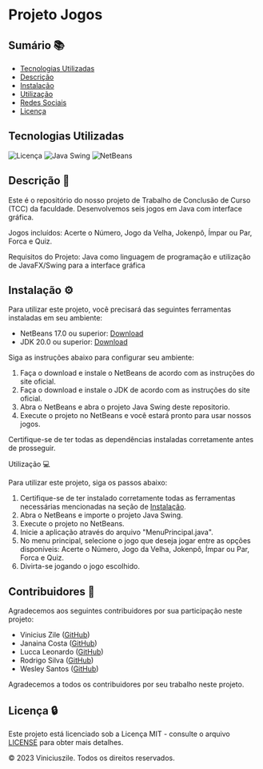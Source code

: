 # Projeto Jogos

## Sumário 📚

- [Tecnologias Utilizadas](#tecnologias-utilizadas)
- [Descrição](#descrição)
- [Instalação](#instalação)
- [Utilização](#utilização)
- [Redes Sociais](#redes-sociais)
- [Licença](#licença)

## Tecnologias Utilizadas

![Licença](https://img.shields.io/badge/Licença-MIT-blue)
![Java Swing](https://img.shields.io/badge/Java-Swing-orange?logo=java&logoColor=white)
![NetBeans](https://img.shields.io/badge/NetBeans-IDE-orange?logo=apache-netbeans-ide&logoColor=white)

## Descrição 📝

Este é o repositório do nosso projeto de Trabalho de Conclusão de Curso (TCC) da faculdade. Desenvolvemos seis jogos em Java com interface gráfica.

Jogos incluídos: Acerte o Número, Jogo da Velha, Jokenpô, Ímpar ou Par, Forca e Quiz.

Requisitos do Projeto: Java como linguagem de programação e utilização de JavaFX/Swing para a interface gráfica

## Instalação ⚙

Para utilizar este projeto, você precisará das seguintes ferramentas instaladas em seu ambiente:

- NetBeans 17.0 ou superior: [Download](https://netbeans.apache.org/download/index.html)
- JDK 20.0 ou superior: [Download](https://www.oracle.com/java/technologies/javase-jdk11-downloads.html)

Siga as instruções abaixo para configurar seu ambiente:

1. Faça o download e instale o NetBeans de acordo com as instruções do site oficial.
2. Faça o download e instale o JDK de acordo com as instruções do site oficial.
3. Abra o NetBeans e abra o projeto Java Swing deste repositorio.
4. Execute o projeto no NetBeans e você estará pronto para usar nossos jogos.

Certifique-se de ter todas as dependências instaladas corretamente antes de prosseguir.

Utilização 💻

Para utilizar este projeto, siga os passos abaixo:

1. Certifique-se de ter instalado corretamente todas as ferramentas necessárias mencionadas na seção de [Instalação](#instalação).
2. Abra o NetBeans e importe o projeto Java Swing.
3. Execute o projeto no NetBeans.
4. Inicie a aplicação através do arquivo "MenuPrincipal.java".
5. No menu principal, selecione o jogo que deseja jogar entre as opções disponíveis: Acerte o Número, Jogo da Velha, Jokenpô, Ímpar ou Par, Forca e Quiz.
6. Divirta-se jogando o jogo escolhido.

## Contribuidores 👥

Agradecemos aos seguintes contribuidores por sua participação neste projeto:

- Vinicius Zile ([GitHub](https://github.com/viniciuszile))
- Janaina Costa ([GitHub](https://github.com/janainaacosta))
- Lucca Leonardo ([GitHub](https://github.com/LuccaLeonard))
- Rodrigo Silva  ([GitHub](https://github.com/RodrigoAnjos2004))
- Wesley Santos ([GitHub](https://github.com/wesleww))

Agradecemos a todos os contribuidores por seu trabalho neste projeto.

## Licença 🔒

Este projeto está licenciado sob a Licença MIT - consulte o arquivo [LICENSE](LICENSE) para obter mais detalhes.

© 2023 Viniciuszile. Todos os direitos reservados.
